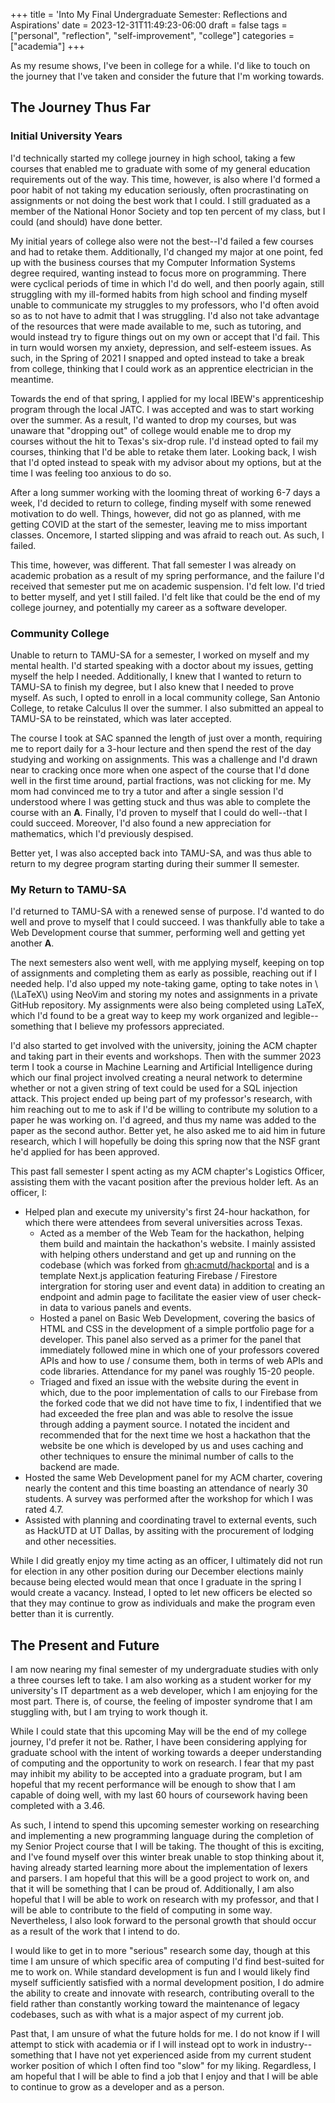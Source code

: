 +++
title = 'Into My Final Undergraduate Semester: Reflections and Aspirations'
date = 2023-12-31T11:49:23-06:00
draft = false
tags = ["personal", "reflection", "self-improvement", "college"]
categories = ["academia"]
+++

As my resume shows, I've been in college for a while. I'd like to touch on the
journey that I've taken and consider the future that I'm working towards.

<!--more-->

## The Journey Thus Far

### Initial University Years

I'd technically started my college journey in high school, taking a few courses
that enabled me to graduate with some of my general education requirements out
of the way. This time, however, is also where I'd formed a poor habit of not
taking my education seriously, often procrastinating on assignments or not
doing the best work that I could. I still graduated as a member of the National
Honor Society and top ten percent of my class, but I could (and should) have
done better.

My initial years of college also were not the best--I'd failed a few courses
and had to retake them. Additionally, I'd changed my major at one point, fed up
with the business courses that my Computer Information Systems degree required,
wanting instead to focus more on programming. There were cyclical periods of
time in which I'd do well, and then poorly again, still struggling with my
ill-formed habits from high school and finding myself unable to communicate my
struggles to my professors, who I'd often avoid so as to not have to admit that
I was struggling. I'd also not take advantage of the resources that were made
available to me, such as tutoring, and would instead try to figure things out
on my own or accept that I'd fail. This in turn would worsen my anxiety,
depression, and self-esteem issues. As such, in the Spring of 2021 I snapped
and opted instead to take a break from college, thinking that I could work as
an apprentice electrician in the meantime.

Towards the end of that spring, I applied for my local IBEW's apprenticeship
program through the local JATC. I was accepted and was to start working over
the summer. As a result, I'd wanted to drop my courses, but was unaware that
"dropping out" of college would enable me to drop my courses without the hit
to Texas's six-drop rule. I'd instead opted to fail my courses, thinking that
I'd be able to retake them later. Looking back, I wish that I'd opted instead
to speak with my advisor about my options, but at the time I was feeling too
anxious to do so.

After a long summer working with the looming threat of working 6-7 days a week,
I'd decided to return to college, finding myself with some renewed motivation
to do well. Things, however, did not go as planned, with me getting COVID at
the start of the semester, leaving me to miss important classes. Oncemore, I
started slipping and was afraid to reach out. As such, I failed.

This time, however, was different. That fall semester I was already on
academic probation as a result of my spring performance, and the failure I'd
received that semester put me on academic suspension. I'd felt low. I'd tried
to better myself, and yet I still failed. I'd felt like that could be the end
of my college journey, and potentially my career as a software developer.

### Community College

Unable to return to TAMU-SA for a semester, I worked on myself and my mental
health. I'd started speaking with a doctor about my issues, getting myself the
help I needed. Additionally, I knew that I wanted to return to TAMU-SA to
finish my degree, but I also knew that I needed to prove myself. As such, I
opted to enroll in a local community college, San Antonio College, to retake
Calculus II over the summer. I also submitted an appeal to TAMU-SA to be
reinstated, which was later accepted.

The course I took at SAC spanned the length of just over a month, requiring me
to report daily for a 3-hour lecture and then spend the rest of the day
studying and working on assignments. This was a challenge and I'd drawn near
to cracking once more when one aspect of the course that I'd done well in the
first time around, partial fractions, was not clicking for me. My mom had
convinced me to try a tutor and after a single session I'd understood where I
was getting stuck and thus was able to complete the course with an **A**.
Finally, I'd proven to myself that I could do well--that I could succeed.
Moreover, I'd also found a new appreciation for mathematics, which I'd
previously despised.

Better yet, I was also accepted back into TAMU-SA, and was thus able to return
to my degree program starting during their summer II semester.

### My Return to TAMU-SA

I'd returned to TAMU-SA with a renewed sense of purpose. I'd wanted to do well
and prove to myself that I could succeed. I was thankfully able to take a Web
Development course that summer, performing well and getting yet another **A**.

The next semesters also went well, with me applying myself, keeping on top of
assignments and completing them as early as possible, reaching out if I needed
help. I'd also upped my note-taking game, opting to take notes in \\(\LaTeX\\)
using NeoVim and storing my notes and assignments in a private GitHub
repository. My assignments were also being completed using LaTeX, which I'd
found to be a great way to keep my work organized and legible--something that
I believe my professors appreciated.

I'd also started to get involved with the university, joining the ACM chapter
and taking part in their events and workshops. Then with the summer 2023 term
I took a course in Machine Learning and Artificial Intelligence during which
our final project involved creating a neural network to determine whether or
not a given string of text could be used for a SQL injection attack. This
project ended up being part of my professor's research, with him reaching out
to me to ask if I'd be willing to contribute my solution to a paper he was
working on. I'd agreed, and thus my name was added to the paper as the second
author. Better yet, he also asked me to aid him in future research, which I
will hopefully be doing this spring now that the NSF grant he'd applied for
has been approved.

This past fall semester I spent acting as my ACM chapter's Logistics Officer,
assisting them with the vacant position after the previous holder left. As an
officer, I:

- Helped plan and execute my university's first 24-hour hackathon, for which
  there were attendees from several universities across Texas.
  - Acted as a member of the Web Team for the hackathon, helping them build and
    maintain the hackathon's website. I mainly assisted with helping others
    understand and get up and running on the codebase (which was forked from
    [gh:acmutd/hackportal](https://github.com/acmutd/hackportal) and is a
    template Next.js application featuring Firebase / Firestore intergration
    for storing user and event data) in addition to creating an endpoint and
    admin page to facilitate the easier view of user check-in data to various
    panels and events.
  - Hosted a panel on Basic Web Development, covering the basics of HTML and
    CSS in the development of a simple portfolio page for a developer. This
    panel also served as a primer for the panel that immediately followed mine
    in which one of your professors covered APIs and how to use / consume them,
    both in terms of web APIs and code libraries. Attendance for my panel was
    roughly 15-20 people.
  - Triaged and fixed an issue with the website during the event in which, due
    to the poor implementation of calls to our Firebase from the forked code
    that we did not have time to fix, I indentified that we had exceeded the
    free plan and was able to resolve the issue through adding a payment
    source. I notated the incident and recommended that for the next time we
    host a hackathon that the website be one which is developed by us and uses
    caching and other techniques to ensure the minimal number of calls to the
    backend are made.
- Hosted the same Web Development panel for my ACM charter, covering nearly the
  content and this time boasting an attendance of nearly 30 students. A survey
  was performed after the workshop for which I was rated 4.7.
- Assisted with planning and coordinating travel to external events, such as
  HackUTD at UT Dallas, by assiting with the procurement of lodging and other
  necessities.

While I did greatly enjoy my time acting as an officer, I ultimately did not
run for election in any other position during our December elections mainly
because being elected would mean that once I graduate in the spring I would
create a vacancy. Instead, I opted to let new officers be elected so that they
may continue to grow as individuals and make the program even better than it is
currently.

## The Present and Future

I am now nearing my final semester of my undergraduate studies with only a
three courses left to take. I am also working as a student worker for my
university's IT department as a web developer, which I am enjoying for the
most part. There is, of course, the feeling of imposter syndrome that I am
stuggling with, but I am trying to work though it.

While I could state that this upcoming May will be the end of my college
journey, I'd prefer it not be. Rather, I have been considering applying for
graduate school with the intent of working towards a deeper understanding of
computing and the opportunity to work on research. I fear that my past may
inhibit my ability to be accepted into a graduate program, but I am hopeful
that my recent performance will be enough to show that I am capable of doing
well, with my last 60 hours of coursework having been completed with a 3.46.

As such, I intend to spend this upcoming semester working on researching and
implementing a new programming language during the completion of my Senior
Project course that I will be taking. The thought of this is exciting, and
I've found myself over this winter break unable to stop thinking about it,
having already started learning more about the implementation of lexers and
parsers. I am hopeful that this will be a good project to work on, and that
it will be something that I can be proud of. Additionally, I am also hopeful
that I will be able to work on research with my professor, and that I will
be able to contribute to the field of computing in some way. Nevertheless, I
also look forward to the personal growth that should occur as a result of the
work that I intend to do.

I would like to get in to more "serious" research some day, though at this time
I am unsure of which specific area of computing I'd find best-suited for me to
work on. While standard development is fun and I would likely find myself
sufficiently satisfied with a normal development position, I do admire the
ability to create and innovate with research, contributing overall to the field
rather than constantly working toward the maintenance of legacy codebases, such
as with what is a major aspect of my current job.

Past that, I am unsure of what the future holds for me. I do not know if I
will attempt to stick with academia or if I will instead opt to work in
industry--something that I have not yet experienced aside from my current
student worker position of which I often find too "slow" for my liking.
Regardless, I am hopeful that I will be able to find a job that I enjoy and
that I will be able to continue to grow as a developer and as a person.
